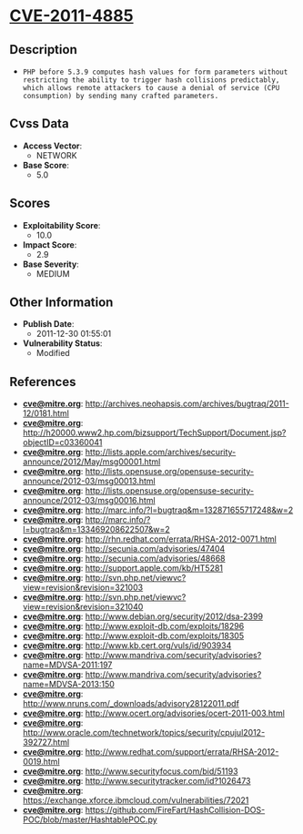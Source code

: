 
# [CVE-2011-4885](https://cve.mitre.org/cgi-bin/cvename.cgi?name=CVE-2011-4885)

## Description

- `PHP before 5.3.9 computes hash values for form parameters without restricting the ability to trigger hash collisions predictably, which allows remote attackers to cause a denial of service (CPU consumption) by sending many crafted parameters.`

## Cvss Data

- **Access Vector**:
  - NETWORK
- **Base Score**:
  - 5.0

## Scores

- **Exploitability Score**:
  - 10.0
- **Impact Score**:
  - 2.9
- **Base Severity**:
  - MEDIUM

## Other Information

- **Publish Date**:
  - 2011-12-30 01:55:01
- **Vulnerability Status**:
  - Modified

## References

- **cve@mitre.org**: http://archives.neohapsis.com/archives/bugtraq/2011-12/0181.html
- **cve@mitre.org**: http://h20000.www2.hp.com/bizsupport/TechSupport/Document.jsp?objectID=c03360041
- **cve@mitre.org**: http://lists.apple.com/archives/security-announce/2012/May/msg00001.html
- **cve@mitre.org**: http://lists.opensuse.org/opensuse-security-announce/2012-03/msg00013.html
- **cve@mitre.org**: http://lists.opensuse.org/opensuse-security-announce/2012-03/msg00016.html
- **cve@mitre.org**: http://marc.info/?l=bugtraq&m=132871655717248&w=2
- **cve@mitre.org**: http://marc.info/?l=bugtraq&m=133469208622507&w=2
- **cve@mitre.org**: http://rhn.redhat.com/errata/RHSA-2012-0071.html
- **cve@mitre.org**: http://secunia.com/advisories/47404
- **cve@mitre.org**: http://secunia.com/advisories/48668
- **cve@mitre.org**: http://support.apple.com/kb/HT5281
- **cve@mitre.org**: http://svn.php.net/viewvc?view=revision&revision=321003
- **cve@mitre.org**: http://svn.php.net/viewvc?view=revision&revision=321040
- **cve@mitre.org**: http://www.debian.org/security/2012/dsa-2399
- **cve@mitre.org**: http://www.exploit-db.com/exploits/18296
- **cve@mitre.org**: http://www.exploit-db.com/exploits/18305
- **cve@mitre.org**: http://www.kb.cert.org/vuls/id/903934
- **cve@mitre.org**: http://www.mandriva.com/security/advisories?name=MDVSA-2011:197
- **cve@mitre.org**: http://www.mandriva.com/security/advisories?name=MDVSA-2013:150
- **cve@mitre.org**: http://www.nruns.com/_downloads/advisory28122011.pdf
- **cve@mitre.org**: http://www.ocert.org/advisories/ocert-2011-003.html
- **cve@mitre.org**: http://www.oracle.com/technetwork/topics/security/cpujul2012-392727.html
- **cve@mitre.org**: http://www.redhat.com/support/errata/RHSA-2012-0019.html
- **cve@mitre.org**: http://www.securityfocus.com/bid/51193
- **cve@mitre.org**: http://www.securitytracker.com/id?1026473
- **cve@mitre.org**: https://exchange.xforce.ibmcloud.com/vulnerabilities/72021
- **cve@mitre.org**: https://github.com/FireFart/HashCollision-DOS-POC/blob/master/HashtablePOC.py
